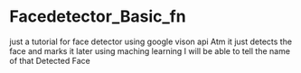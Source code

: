 # Facedetector_Basic_fn
just a tutorial for face detector using google vison api
Atm it just detects the face and marks it later using maching learning I will be able to tell the name of that Detected Face
